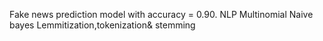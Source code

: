 Fake news prediction model with accuracy =  0.90.
NLP 
Multinomial Naive bayes
Lemmitization,tokenization& stemming

